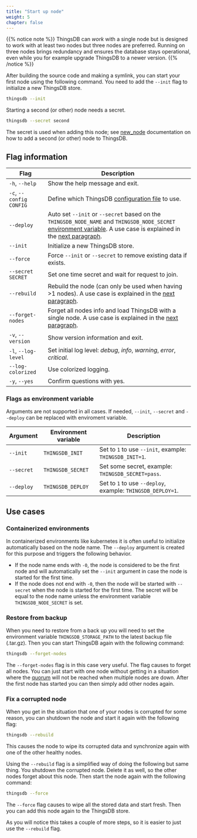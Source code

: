 ```yaml
---
title: "Start up node"
weight: 5
chapter: false
---
```


{{% notice note %}}
ThingsDB can _work_ with a single node but is designed to work with at least two nodes but three nodes are preferred.
Running on three nodes brings redundancy and ensures the database stays operational, even while you for example upgrade ThingsDB to a newer version.
{{% /notice %}}

After building the source code and making a symlink, you can start your first node using the following command. You need to add the `--init` flag to initialize a new ThingsDB store.

```bash
thingsdb --init
```

Starting a second (or other) node needs a secret.

```bash
thingsdb --secret second
```

The secret is used when adding this node; see [new_node](../../thingsdb-api/new_node) documentation on how to add a second (or other) node to ThingsDB.

## Flag information

| Flag                    | Description                                                                                                                                                                                                          |
| ----------------------- | -------------------------------------------------------------------------------------------------------------------------------------------------------------------------------------------------------------------- |
| `-h`, `--help`          | Show the help message and exit.                                                                                                                                                                                      |
| `-c`, `--config CONFIG` | Define which ThingsDB [configuration file](https://github.com/thingsdb/ThingsDB/blob/main/thingsdb.example.conf) to use.                                                                                           |
| `--deploy`              | Auto set `--init` or `--secret` based on the `THINGSDB_NODE_NAME` and `THINGSDB_NODE_SECRET` [environment variable](../configuration). A use case is explained in the [next paragraph](#containerized-environments). |
| `--init`                | Initialize a new ThingsDB store.                                                                                                                                                                                     |
| `--force`               | Force `--init` or `--secret` to remove existing data if exists.                                                                                                                                                      |
| `--secret SECRET`       | Set one time secret and wait for request to join.                                                                                                                                                                    |
| `--rebuild`             | Rebuild the node (can only be used when having >1 nodes). A use case is explained in the [next paragraph](#fix-a-corrupted-node).                                                                                    |
| `--forget-nodes`        | Forget all nodes info and load ThingsDB with a single node. A use case is explained in the [next paragraph](#restore-from-backup).                                                                                   |
| `-v`, `--version`       | Show version information and exit.                                                                                                                                                                                   |
| `-l`, `--log-level`     | Set initial log level: _debug_, _info_, _warning_, _error_, _critical_.                                                                                                                                              |
| `--log-colorized`       | Use colorized logging.                                                                                                                                                                                               |
| `-y`, `--yes`           | Confirm questions with yes.                                                                                                                                                                                          |

### Flags as environment variable
Arguments are not supported in all cases. If needed, `--init`, `--secret` and `--deploy` can be replaced with enviroment variable.

Argument   | Environment variable | Description
---------- | -------------------- | -----------
`--init`   | `THINGSDB_INIT`      | Set to `1` to use `--init`, example: `THINGSDB_INIT=1`.
`--secret` | `THINGSDB_SECRET`    | Set some secret, example: `THINGSDB_SECRET=pass`.
`--deploy` | `THINGSDB_DEPLOY`    | Set to `1` to use `--deploy`, example: `THINGSDB_DEPLOY=1`.


## Use cases

### Containerized environments

In containerized environments like kubernetes it is often useful to initialize automatically based on the node name.
The `--deploy` argument is created for this purpose and triggers the following behavior.

- If the node name ends with `-0`, the node is considered to be the first node and will automatically set
  the `--init` argument in case the node is started for the first time.
- If the node does not end with `-0`, then the node will be started with `--secret` when the node is started
  for the first time. The secret will be equal to the node name unless the environment
  variable `THINGSDB_NODE_SECRET` is set.

### Restore from backup

When you need to restore from a back up you will need to set the environment variable `THINGSDB_STORAGE_PATH` to the latest backup file (.tar.gz). Then you can start ThingsDB again with the following command:

```bash
thingsdb --forget-nodes
```

The `--forget-nodes` flag is in this case very useful. The flag causes to forget all nodes. You can just start with one node without getting in a situation where the [quorum](../../overview/dictionary) will not be reached when multiple nodes are down. After the first node has started you can then simply add other nodes again.

### Fix a corrupted node

When you get in the situation that one of your nodes is corrupted for some reason, you can shutdown the node and start it again with the following flag:

```bash
thingsdb --rebuild
```

This causes the node to wipe its corrupted data and synchronize again with one of the other healthy nodes.

Using the `--rebuild` flag is a simplified way of doing the following but same thing. You shutdown the corrupted node. Delete it as well, so the other nodes forget about this node. Then start the node again with the following command:

```bash
thingsdb --force
```

The `--force` flag causes to wipe all the stored data and start fresh. Then you can add this node again to the ThingsDB store.

As you will notice this takes a couple of more steps, so it is easier to just use the `--rebuild` flag.
